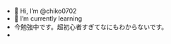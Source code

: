 - 👋 Hi, I’m @chiko0702
- 🌱 I’m currently learning
- 今勉強中です。超初心者すぎてなにもわからないです。
- 

<!---
chiko0702/chiko0702 is a ✨ special ✨ repository because its `README.md` (this file) appears on your GitHub profile.
You can click the Preview link to take a look at your changes.
--->
